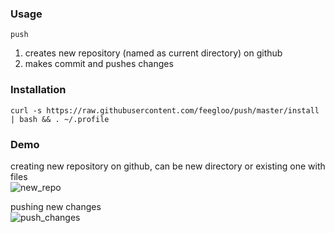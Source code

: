 ### Usage

`push`

1. creates new repository (named as current directory) on github  <br>
2. makes commit and pushes changes

### Installation

`curl -s https://raw.githubusercontent.com/feegloo/push/master/install | bash && . ~/.profile`

### Demo

creating new repository on github, can be new directory or existing one with files <br>
![new_repo](https://user-images.githubusercontent.com/7686877/63420269-a6468c80-c406-11e9-9508-494983481324.gif)

pushing new changes <br>
![push_changes](https://user-images.githubusercontent.com/7686877/63420199-81eab000-c406-11e9-8ce3-4907ed3fb089.png)


